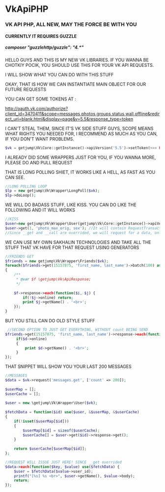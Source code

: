 VkApiPHP
========

### VK API PHP, ALL NEW, MAY THE FORCE BE WITH YOU

#### CURRENTLY IT REQUIRES GUZZLE
##### composer "guzzlehttp/guzzle": "4.*"


HELLO GUYS AND THIS IS MY NEW VK LIBRARIES. IF YOU WANNA BE CHOTKIY POCIK, YOU SHOULD USE THIS FOR YOUR VK API REQUESTS.

I WILL SHOW WHAT YOU CAN DO WITH THIS STUFF

OKAY, THAT IS HOW WE CAN INSTANTIATE MAIN OBJECT FOR OUR FUTURE REQUESTS

YOU CAN GET SOME TOKENS AT : 

http://oauth.vk.com/authorize?client_id=3470411&scope=messages,photos,groups,status,wall,offline&redirect_uri=blank.html&display=page&v=5.5&response_type=token

I CAN'T STEAL THEM, SINCE IT'S VK SIDE STUFF GUYS, SCOPE MEANS WHAT RIGHTS YOU NEEDED FOR, I RECOMMEND AS MUCH AS YOU CAN, IF YOU DON'T WANT PROBLEMS.

```php
$vk = getjump\Vk\Core::getInstance()->apiVersion('5.5')->setToken(>>> HERE YOUR TOKENS GOES <<<);
```
 
 
I ALREADY DID SOME WRAPPERS JUST FOR YOU, IF YOU WANNA MORE, PLEASE DO AND PULL REQUEST

THAT IS LONG POLLING SHIET, IT WORKS LIKE A HELL, AS FAST AS YOU CAN SEE.
```php
//LONG POLLING LOOP
$lp = new getjump\Vk\Wrapper\LongPoll($vk);
$lp->doLoop();
```
 
WE WILL DO BADASS STUFF, LIKE KISS. YOU CAN DO LIKE THE FOLLOWING AND IT WILL WORKS
```php
//KISS
$user=new getjump\Vk\Wrapper\User(getjump\Vk\Core::getInstance()->apiVersion('5.5'));
$user->get(1, 'photo_max_orig, sex'); //It will contain RequestTransaction, and will wait for your action, like getting response ->response or calling ->each(callback)
//Since __get and __call are overrided, we will request for a data, only when it neeeded
```
 
WE CAN USE MY OWN SAKHALIN TECHNOLOGIES AND TAKE ALL THE STUFF THAT VK HAVE FOR THAT REQUEST USING GENERATORS
```php
//FRIENDS GET
$friends = new getjump\Vk\Wrapper\Friends($vk);
foreach($friends->get(15157875, 'first_name, last_name')->batch(100) as $f) //BATCH MEAN $f WILL CONTAIN JUST 100 ELEMENTS, AND REQUEST WILL MADE FOR 100 ELEMENTS
{
    /**
     * @var $f \getjump\Vk\ApiResponse;
     */
 
    $f->response->each(function($i, $j) {
        if(!$j->online) return;
        print $j->getName() . '<br>';
    });
}
```

BUT YOU STILL CAN DO OLD STYLE STUFF
```php
 //SECOND OPTION TO JUST GET EVERYTHING, WITHOUT count BEING SEND
$friends->get(15157875, 'first_name, last_name')->response->each(function($i, $d) {
     if($d->online)
     {
         print $d->getName() . '<br>';
     }
});
```
 
THAT SNIPPET WILL SHOW YOU YOUR LAST 200 MESSAGES
```php
//MESSAGES
$data = $vk->request('messages.get', ['count' => 200]);
 
$userMap = [];
$userCache = [];
 
$user = new \getjump\Vk\Wrapper\User($vk);
 
$fetchData = function($id) use($user, &$userMap, &$userCache)
{
    if(!isset($userMap[$id]))
    {
        $userMap[$id] = sizeof($userCache);
        $userCache[] = $user->get($id)->response->get();
    }
 
    return $userCache[$userMap[$id]];
};

//REQUEST WILL ISSUE JUST HERE! SINCE __get overrided
$data->each(function($key, $value) use($fetchData) {
    $user = $fetchData($value->user_id);
    printf("[%s] %s <br>", $user->getName(), $value->body);
    return;
});
```
